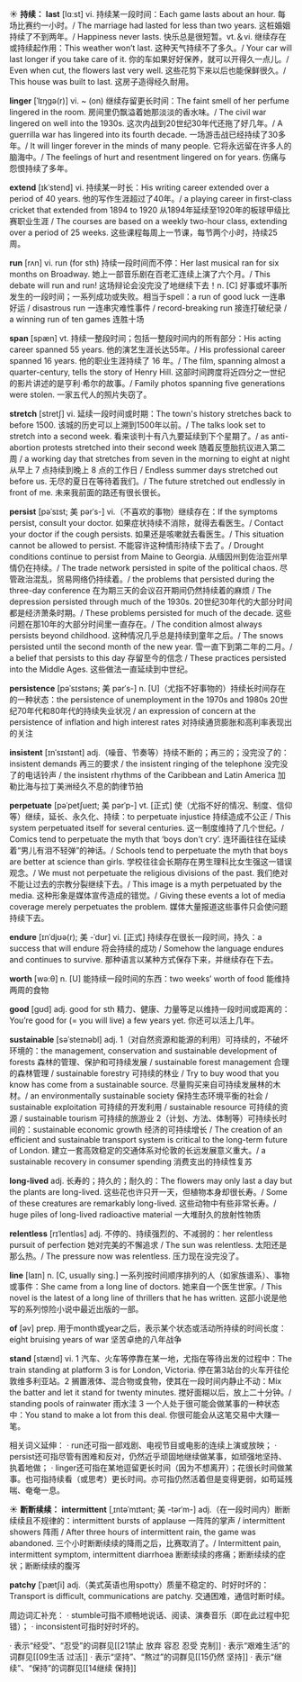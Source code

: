 ☀ <span class="category">**持续：**</span>
<span class="vocabulary">**last**</span> [lɑːst] 
<span class="definition">vi. 持续某一段时间：</span>Each game lasts about an hour. 每场比赛约一小时。/ The marriage had lasted for less than two years. 这桩婚姻持续了不到两年。/ Happiness never lasts. 快乐总是很短暂。<span class="definition">vt.＆vi. 继续存在或持续起作用：</span>This weather won’t last. 这种天气持续不了多久。/ Your car will last longer if you take care of it. 你的车如果好好保养，就可以开得久一点儿。/ Even when cut, the flowers last very well. 这些花剪下来以后也能保鲜很久。/ This house was built to last. 这房子造得经久耐用。  
           
<span class="vocabulary">**linger**</span> [ˈlɪŋgə(r)]
<span class="definition">vi. ~ (on) 继续存留更长时间：</span>The faint smell of her perfume lingered in the room. 房间里仍飘溢着她那淡淡的香水味。/ The civil war lingered on well into the 1930s. 这次内战到20世纪30年代还拖了好几年。/ A guerrilla war has lingered into its fourth decade. 一场游击战已经持续了30多年。/ It will linger forever in the minds of many people. 它将永远留在许多人的脑海中。/ The feelings of hurt and resentment lingered on for years. 伤痛与怨恨持续了多年。
           
<span class="vocabulary">**extend**</span> [ɪkˈstend]
<span class="definition">vi. 持续某一时长：</span>His writing career extended over a period of 40 years. 他的写作生涯超过了40年。/ a playing career in first-class cricket that extended from 1894 to 1920 从1894年延续至1920年的板球甲级比赛职业生涯 / The courses are based on a weekly two-hour class, extending over a period of 25 weeks. 这些课程每周上一节课，每节两个小时，持续25周。

<span class="vocabulary">**run**</span> [rʌn] 
<span class="definition">vi. run (for sth) 持续一段时间而不停：</span>Her last musical ran for six months on Broadway. 她上一部音乐剧在百老汇连续上演了六个月。/ This debate will run and run! 这场辩论会没完没了地继续下去！<span class="definition">n. [C] 好事或坏事所发生的一段时间；一系列成功或失败。相当于spell：</span>a run of good luck 一连串好运 / disastrous run 一连串灾难性事件 / record-breaking run 接连打破纪录 / a winning run of ten games 连胜十场
            
<span class="vocabulary">**span**</span> [spæn]
<span class="definition">vt. 持续一整段时间；包括一整段时间内的所有部分：</span>His acting career spanned 55 years. 他的演艺生涯长达55年。/ His professional career spanned 16 years. 他的职业生涯持续了 16 年。/ The film, spanning almost a quarter-century, tells the story of Henry Hill. 这部时间跨度将近四分之一世纪的影片讲述的是亨利·希尔的故事。/ Family photos spanning five generations were stolen. 一家五代人的照片失窃了。          
           
<span class="vocabulary">**stretch**</span> [stretʃ]
<span class="definition">vi. 延续一段时间或时期：</span>The town's history stretches back to before 1500. 该城的历史可以上溯到1500年以前。/ The talks look set to stretch into a second week. 看来谈判十有八九要延续到下个星期了。/ as anti-abortion protests stretched into their second week 随着反堕胎抗议进入第二周 / a working day that stretches from seven in the morning to eight at night 从早上 7 点持续到晚上 8 点的工作日 / Endless summer days stretched out before us. 无尽的夏日在等待着我们。/ The future stretched out endlessly in front of me. 未来我前面的路还有很长很长。

<span class="vocabulary">**persist**</span> [pəˈsɪst; 美 pərˈs-]
<span class="definition">vi.（不喜欢的事物）继续存在：</span>If the symptoms persist, consult your doctor. 如果症状持续不消除，就得去看医生。/ Contact your doctor if the cough persists. 如果还是咳嗽就去看医生。/ This situation cannot be allowed to persist. 不能容许这种情形持续下去了。/ Drought conditions continue to persist from Maine to Georgia. 从缅因州到佐治亚州旱情仍在持续。/ The trade network persisted in spite of the political chaos. 尽管政治混乱，贸易网络仍持续着。/ the problems that persisted during the three-day conference 在为期三天的会议召开期间仍然持续着的麻烦 / The depression persisted through much of the 1930s. 20世纪30年代的大部分时间都是经济萧条时期。/ These problems persisted for much of the decade. 这些问题在那10年的大部分时间里一直存在。/ The condition almost always persists beyond childhood. 这种情况几乎总是持续到童年之后。/ The snows persisted until the second month of the new year. 雪一直下到第二年的二月。/ a belief that persists to this day 存留至今的信念 / These practices persisted into the Middle Ages. 这些做法一直延续到中世纪。           
           
<span class="vocabulary">**persistence**</span> [pəˈsɪstəns; 美 pərˈs-]
<span class="definition">n. [U]（尤指不好事物的）持续长时间存在的一种状态：</span>the persistence of unemployment in the 1970s and 1980s 20世纪70年代和80年代的持续失业状况 / an expression of concern at the persistence of inflation and high interest rates 对持续通货膨胀和高利率表现出的关注           
           
<span class="vocabulary">**insistent**</span> [ɪnˈsɪstənt]
<span class="definition">adj.（噪音、节奏等）持续不断的；再三的；没完没了的：</span>insistent demands 再三的要求 / the insistent ringing of the telephone 没完没了的电话铃声 / the insistent rhythms of the Caribbean and Latin America 加勒比海与拉丁美洲经久不息的韵律节拍

<span class="vocabulary">**perpetuate**</span> [pəˈpetʃueɪt; 美 pərˈp-]
<span class="definition">vt. [正式] 使（尤指不好的情况、制度、信仰等）继续，延长、永久化、持续：</span>to perpetuate injustice 持续造成不公正 / This system perpetuated itself for several centuries. 这一制度维持了几个世纪。/ Comics tend to perpetuate the myth that ‘boys don't cry’. 连环画往往在延续着“男儿有泪不轻弹”的神话。/ Schools tend to perpetuate the myth that boys are better at science than girls. 学校往往会长期存在男生理科比女生强这一错误观念。/ We must not perpetuate the religious divisions of the past. 我们绝对不能让过去的宗教分裂继续下去。/ This image is a myth perpetuated by the media. 这种形象是媒体宣传造成的错觉。/ Giving these events a lot of media coverage merely perpetuates the problem. 媒体大量报道这些事件只会使问题持续下去。

<span class="vocabulary">**endure**</span> [ɪnˈdjʊə(r); 美 -ˈdʊr]
<span class="definition">vi. [正式] 持续存在很长一段时间，持久：</span>a success that will endure 将会持续的成功 / Somehow the language endures and continues to survive. 那种语言以某种方式保存下来，并继续存在下去。

<span class="vocabulary">**worth**</span> [wə:θ] 
<span class="definition">n. [U] 能持续一段时间的东西：</span>two weeks’ worth of food 能维持两周的食物

<span class="vocabulary">**good**</span> [ɡʊd] 
<span class="definition">adj. good for sth 精力、健康、力量等足以维持一段时间或距离的：</span>You’re good for (= you will live) a few years yet. 你还可以活上几年。
           
<span class="vocabulary">**sustainable**</span> [səˈsteɪnəbl]
<span class="definition">adj. 1（对自然资源和能源的利用）可持续的，不破坏环境的：</span>the management, conservation and sustainable development of forests 森林的管理、保护和可持续发展 / sustainable forest management 合理的森林管理 / sustainable forestry 可持续的林业 / Try to buy wood that you know has come from a sustainable source. 尽量购买来自可持续发展林的木材。/ an environmentally sustainable society 保持生态环境平衡的社会 / sustainable exploitation 可持续的开发利用 / sustainable resource 可持续的资源 / sustainable tourism 可持续的旅游业 <span class="definition">2（计划、方法、体制等）可持续长时间的：</span>sustainable economic growth 经济的可持续增长 / The creation of an efficient and sustainable transport system is critical to the long-term future of London. 建立一套高效稳定的交通体系对伦敦的长远发展意义重大。/ a sustainable recovery in consumer spending 消费支出的持续性复苏
                      
<span class="vocabulary">**long-lived**</span>
<span class="definition">adj. 长寿的；持久的；耐久的：</span>The flowers may only last a day but the plants are long-lived. 这些花也许只开一天，但植物本身却很长寿。/ Some of these creatures are remarkably long-lived. 这些动物中有些非常长寿。/ huge piles of long-lived radioactive material 一大堆耐久的放射性物质

<span class="vocabulary">**relentless**</span> [rɪˈlentləs]
<span class="definition">adj. 不停的、持续强烈的、不减弱的：</span>her relentless pursuit of perfection 她对完美的不懈追求 / The sun was relentless. 太阳还是那么热。/ The pressure now was relentless. 压力现在没完没了。

<span class="vocabulary">**line**</span> [laɪn] 
<span class="definition">n. [C, usually sing.] 一系列按时间顺序排列的人（如家族谱系）、事物或事件：</span>She came from a long line of doctors. 她来自一个医生世家。/ This novel is the latest of a long line of thrillers that he has written. 这部小说是他写的系列惊险小说中最近出版的一部。

<span class="vocabulary">**of**</span> [əv] 
<span class="definition">prep. 用于month或year之后，表示某个状态或活动所持续的时间长度：</span>eight bruising years of war 坚苦卓绝的八年战争

<span class="vocabulary">**stand**</span> [stænd] 
<span class="definition">vi. 1 汽车、火车等停靠在某一地，尤指在等待出发的过程中：</span>The train standing at platform 3 is for London, Victoria. 停在第3站台的火车开往伦敦维多利亚站。<span class="definition">2 搁置液体、混合物或食物，使其在一段时间内静止不动：</span>Mix the batter and let it stand for twenty minutes. 搅好面糊以后，放上二十分钟。/ standing pools of rainwater 雨水洼 <span class="definition">3 一个人处于很可能会做某事的一种状态中：</span>You stand to make a lot from this deal. 你很可能会从这笔交易中大赚一笔。

相关词义延伸：
· run还可指一部戏剧、电视节目或电影的连续上演或放映；
· persist还可指尽管有困难和反对，仍然近乎顽固地继续做某事，如顽强地坚持、执着地做；
· linger还可指在某地逗留更长时间（因为不想离开）；花很长时间做某事。也可指持续看（或思考）更长时间。亦可指仍然活着但是变得更弱，如苟延残喘、奄奄一息。
   
☀ <span class="category">**断断续续：**</span>
<span class="vocabulary">**intermittent**</span> [ˌɪntəˈmɪtənt; 美 -tərˈm-]
<span class="definition">adj.（在一段时间内）断断续续且不规律的：</span>intermittent bursts of applause 一阵阵的掌声 / intermittent showers 阵雨 / After three hours of intermittent rain, the game was abandoned. 三个小时断断续续的降雨之后，比赛取消了。/ Intermittent pain, intermittent symptom, intermittent diarrhoea 断断续续的疼痛；断断续续的症状；断断续续的腹泻
           
<span class="vocabulary">**patchy**</span> [ˈpætʃi]
<span class="definition">adj.（美式英语也用spotty）质量不稳定的、时好时坏的：</span>Transport is difficult, communications are patchy. 交通困难，通信时断时续。

周边词汇补充：
· stumble可指不顺畅地说话、阅读、演奏音乐（即在此过程中犯错）；
· inconsistent可指时好时坏的。

· 表示“经受”、“忍受”的词群见[[21禁止 放弃 容忍 忍受 克制]]
· 表示“艰难生活”的词群见[[09生活 过活]]
· 表示“坚持”、“熬过”的词群见[[15仍然 坚持]]
· 表示“继续”、“保持”的词群见[[14继续 保持]]

